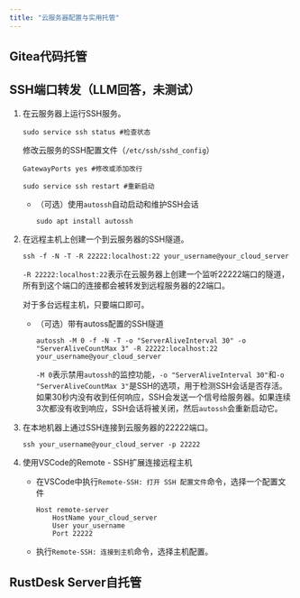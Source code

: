 ```yaml
---
title: "云服务器配置与实用托管"
---
```


## Gitea代码托管

## SSH端口转发（LLM回答，未测试）

1. 在云服务器上运行SSH服务。

   ```shell
   sudo service ssh status #检查状态
   ```

   修改云服务的SSH配置文件（`/etc/ssh/sshd_config`）

   ```text
   GatewayPorts yes #修改或添加改行
   ```

   ```shell
   sudo service ssh restart #重新启动
   ```

   - （可选）使用`autossh`自动启动和维护SSH会话

     ```shell
     sudo apt install autossh
     ```

     

2. 在远程主机上创建一个到云服务器的SSH隧道。

   ```shell
   ssh -f -N -T -R 22222:localhost:22 your_username@your_cloud_server
   ```

   `-R 22222:localhost:22`表示在云服务器上创建一个监听22222端口的隧道，所有到这个端口的连接都会被转发到远程服务器的22端口。

   对于多台远程主机，只要端口即可。

   - （可选）带有autoss配置的SSH隧道

     ```shell
     autossh -M 0 -f -N -T -o "ServerAliveInterval 30" -o "ServerAliveCountMax 3" -R 22222:localhost:22 your_username@your_cloud_server
     ```

     `-M 0`表示禁用`autossh`的监控功能，`-o "ServerAliveInterval 30"`和`-o "ServerAliveCountMax 3"`是SSH的选项，用于检测SSH会话是否存活。如果30秒内没有收到任何响应，SSH会发送一个信号给服务器。如果连续3次都没有收到响应，SSH会话将被关闭，然后`autossh`会重新启动它。

3. 在本地机器上通过SSH连接到云服务器的22222端口。

   ```shell
   ssh your_username@your_cloud_server -p 22222
   ```

4. 使用VSCode的Remote - SSH扩展连接远程主机

   - 在VSCode中执行`Remote-SSH: 打开 SSH 配置文件`命令，选择一个配置文件

     ```text
     Host remote-server
         HostName your_cloud_server
         User your_username
         Port 22222
     ```

   - 执行`Remote-SSH: 连接到主机`命令，选择主机配置。

## RustDesk Server自托管


